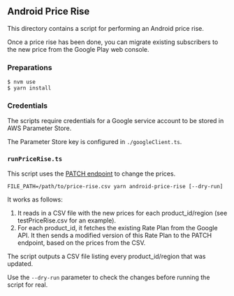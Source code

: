## Android Price Rise

This directory contains a script for performing an Android price rise.

Once a price rise has been done, you can migrate existing subscribers to the new price from the Google Play web console.

### Preparations

```
$ nvm use
$ yarn install
```

### Credentials

The scripts require credentials for a Google service account to be stored in AWS Parameter Store.

The Parameter Store key is configured in `./googleClient.ts`.

### `runPriceRise.ts`

This script uses the [PATCH endpoint](https://developers.google.com/android-publisher/api-ref/rest/v3/monetization.subscriptions/patch) to change the prices.

`FILE_PATH=/path/to/price-rise.csv yarn android-price-rise [--dry-run]`

It works as follows:

1. It reads in a CSV file with the new prices for each product_id/region (see testPriceRise.csv for an example).
2. For each product_id, it fetches the existing Rate Plan from the Google API. It then sends a modified version of this Rate Plan to the PATCH endpoint, based on the prices from the CSV.

The script outputs a CSV file listing every product_id/region that was updated.

Use the `--dry-run` parameter to check the changes before running the script for real.
